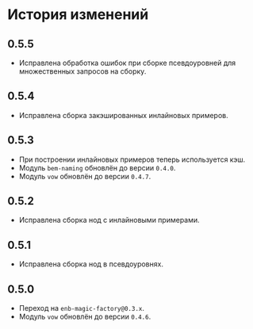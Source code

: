 История изменений
=================

0.5.5
-----

* Исправлена обработка ошибок при сборке псевдоуровней для множественных запросов на сборку.

0.5.4
-----

* Исправлена сборка закэшированных инлайновых примеров.

0.5.3
-----

* При построении инлайновых примеров теперь используется кэш.
* Модуль `bem-naming` обновлён до версии `0.4.0`.
* Модуль `vow` обновлён до версии `0.4.7`.

0.5.2
-----

* Исправлена сборка нод с инлайновыми примерами.

0.5.1
-----

* Исправлена сборка нод в псевдоуровнях.

0.5.0
-----

* Переход на `enb-magic-factory@0.3.x`.
* Модуль `vow` обновлён до версии `0.4.6`.
